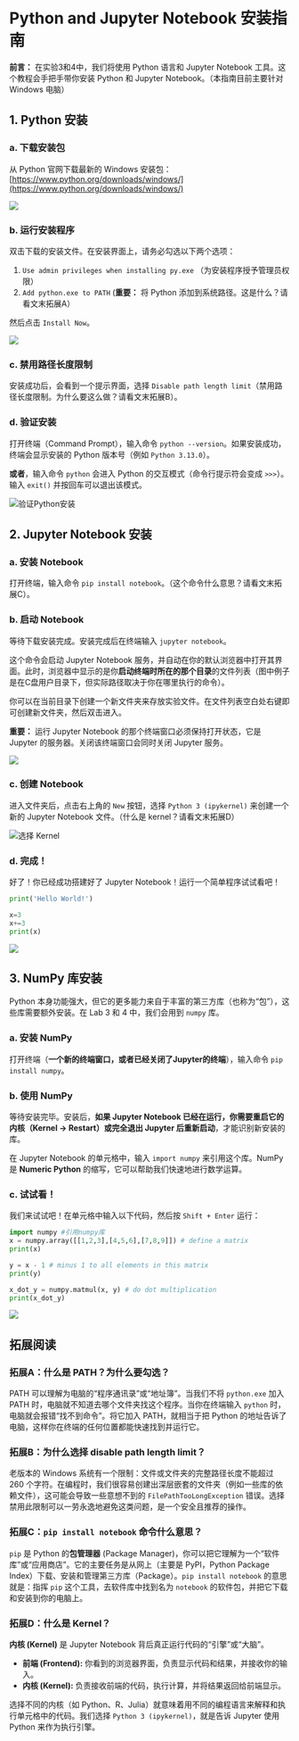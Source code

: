# Python and Jupyter Notebook 安装指南

**前言：** 在实验3和4中，我们将使用 Python 语言和 Jupyter Notebook 工具。这个教程会手把手带你安装 Python 和 Jupyter Notebook。（本指南目前主要针对 Windows 电脑）

## 1. Python 安装

### a. 下载安装包
从 Python 官网下载最新的 Windows 安装包：
[https://www.python.org/downloads/windows/](https://www.python.org/downloads/windows/)

![](media/image1.png)

### b. 运行安装程序
双击下载的安装文件。在安装界面上，请务必勾选以下两个选项：

1.  `Use admin privileges when installing py.exe` （为安装程序授予管理员权限）
2.  `Add python.exe to PATH` (**重要：** 将 Python 添加到系统路径。这是什么？请看文末拓展A）

然后点击 `Install Now`。

![](media/image2.png)

### c. 禁用路径长度限制
安装成功后，会看到一个提示界面，选择 `Disable path length limit`（禁用路径长度限制。为什么要这么做？请看文末拓展B）。

### d. 验证安装
打开终端（Command Prompt），输入命令 `python --version`。如果安装成功，终端会显示安装的 Python 版本号（例如 `Python 3.13.0`）。

**或者**，输入命令 `python` 会进入 Python 的交互模式（命令行提示符会变成 `>>>`）。输入 `exit()` 并按回车可以退出该模式。

![验证Python安装](media/image3.png)

## 2. Jupyter Notebook 安装

### a. 安装 Notebook
打开终端，输入命令 `pip install notebook`。（这个命令什么意思？请看文末拓展C）。

### b. 启动 Notebook
等待下载安装完成。安装完成后在终端输入 `jupyter notebook`。

这个命令会启动 Jupyter Notebook 服务，并自动在你的默认浏览器中打开其界面。此时，浏览器中显示的是你**启动终端时所在的那个目录**的文件列表（图中例子是在C盘用户目录下，但实际路径取决于你在哪里执行的命令）。

你可以在当前目录下创建一个新文件夹来存放实验文件。在文件列表空白处右键即可创建新文件夹，然后双击进入。

**重要：** 运行 Jupyter Notebook 的那个终端窗口必须保持打开状态，它是 Jupyter 的服务器。关闭该终端窗口会同时关闭 Jupyter 服务。

![](media/image4.png)

### c. 创建 Notebook
进入文件夹后，点击右上角的 `New` 按钮，选择 `Python 3 (ipykernel)` 来创建一个新的 Jupyter Notebook 文件。（什么是 kernel？请看文末拓展D）

![选择 Kernel](media/image5.png)

### d. 完成！
好了！你已经成功搭建好了 Jupyter Notebook！运行一个简单程序试试看吧！

```python
print('Hello World!')

x=3
x+=3
print(x)
```

![](media/image6.png)

## 3. NumPy 库安装

Python 本身功能强大，但它的更多能力来自于丰富的第三方库（也称为“包”），这些库需要额外安装。在 Lab 3 和 4 中，我们会用到 `numpy` 库。

### a. 安装 NumPy
打开终端（**一个新的终端窗口，或者已经关闭了Jupyter的终端**），输入命令 `pip install numpy`。

### b. 使用 NumPy
等待安装完毕。安装后，**如果 Jupyter Notebook 已经在运行，你需要重启它的内核（Kernel -> Restart）或完全退出 Jupyter 后重新启动**，才能识别新安装的库。

在 Jupyter Notebook 的单元格中，输入 `import numpy` 来引用这个库。NumPy 是 **Numeric Python** 的缩写，它可以帮助我们快速地进行数学运算。

### c. 试试看！
我们来试试吧！在单元格中输入以下代码，然后按 `Shift + Enter` 运行：

```python
import numpy #引用numpy库
x = numpy.array([[1,2,3],[4,5,6],[7,8,9]]) # define a matrix
print(x)

y = x - 1 # minus 1 to all elements in this matrix
print(y)

x_dot_y = numpy.matmul(x, y) # do dot multiplication
print(x_dot_y)
```

![](media/image7.png)

## 拓展阅读

### 拓展A：什么是 PATH？为什么要勾选？

PATH 可以理解为电脑的“程序通讯录”或“地址簿”。当我们不将 `python.exe` 加入 PATH 时，电脑就不知道去哪个文件夹找这个程序。当你在终端输入 `python` 时，电脑就会报错“找不到命令”。将它加入 PATH，就相当于把 Python 的地址告诉了电脑，这样你在终端的任何位置都能快速找到并运行它。

### 拓展B：为什么选择 disable path length limit？

老版本的 Windows 系统有一个限制：文件或文件夹的完整路径长度不能超过 260 个字符。在编程时，我们很容易创建出深层嵌套的文件夹（例如一些库的依赖文件），这可能会导致一些意想不到的 `FilePathTooLongException` 错误。选择禁用此限制可以一劳永逸地避免这类问题，是一个安全且推荐的操作。

### 拓展C：`pip install notebook` 命令什么意思？

`pip` 是 Python 的**包管理器** (Package Manager)，你可以把它理解为一个“软件库”或“应用商店”。它的主要任务是从网上（主要是 PyPI，Python Package Index）下载、安装和管理第三方库（Package）。`pip install notebook` 的意思就是：指挥 `pip` 这个工具，去软件库中找到名为 `notebook` 的软件包，并把它下载和安装到你的电脑上。

### 拓展D：什么是 Kernel？

**内核 (Kernel)** 是 Jupyter Notebook 背后真正运行代码的“引擎”或“大脑”。
-   **前端 (Frontend):** 你看到的浏览器界面，负责显示代码和结果，并接收你的输入。
-   **内核 (Kernel):** 负责接收前端的代码，执行计算，并将结果返回给前端显示。

选择不同的内核（如 Python、R、Julia）就意味着用不同的编程语言来解释和执行单元格中的代码。我们选择 `Python 3 (ipykernel)`，就是告诉 Jupyter 使用 Python 来作为执行引擎。